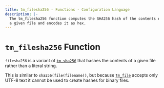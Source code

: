 ```yaml
---
title: tm_filesha256 - Functions - Configuration Language
description: |-
  The tm_filesha256 function computes the SHA256 hash of the contents of
  a given file and encodes it as hex.
---
```


# `tm_filesha256` Function

`filesha256` is a variant of [`tm_sha256`](./tm_sha256.md)
that hashes the contents of a given file rather than a literal string.

This is similar to `sha256(file(filename))`, but
because [`tm_file`](./tm_file.md) accepts only UTF-8 text it cannot be used to
create hashes for binary files.
